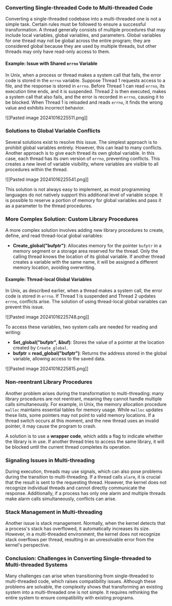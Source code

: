 ### Converting Single-threaded Code to Multi-threaded Code

Converting a single-threaded codebase into a multi-threaded one is not a simple task. Certain rules must be followed to ensure a successful transformation. A thread generally consists of multiple procedures that may include local variables, global variables, and parameters. Global variables for one thread may not be global across the entire program; they are considered global because they are used by multiple threads, but other threads may only have read-only access to them.

#### Example: Issue with Shared `errno` Variable

In Unix, when a process or thread makes a system call that fails, the error code is stored in the `errno` variable. Suppose Thread 1 requests access to a file, and the response is stored in `errno`. Before Thread 1 can read `errno`, its execution time ends, and it is suspended. Thread 2 is then executed, makes a system call that also fails, and the error is recorded in `errno`, causing it to be blocked. When Thread 1 is reloaded and reads `errno`, it finds the wrong value and exhibits incorrect behavior.

![[Pasted image 20241016225511.png]]

### Solutions to Global Variable Conflicts

Several solutions exist to resolve this issue. The simplest approach is to prohibit global variables entirely. However, this can lead to many conflicts. Another approach is to give each thread its own global variable. In this case, each thread has its own version of `errno`, preventing conflicts. This creates a new level of variable visibility, where variables are visible to all procedures within the thread.

![[Pasted image 20241016225541.png]]

This solution is not always easy to implement, as most programming languages do not natively support this additional level of variable scope. It is possible to reserve a portion of memory for global variables and pass it as a parameter to the thread procedures.

### More Complex Solution: Custom Library Procedures

A more complex solution involves adding new library procedures to create, define, and read thread-local global variables:

- **Create_global("bufptr")**: Allocates memory for the pointer `bufptr` in a memory segment or a storage area reserved for the thread. Only the calling thread knows the location of its global variable. If another thread creates a variable with the same name, it will be assigned a different memory location, avoiding overwriting.

#### Example: Thread-local Global Variables

In Unix, as described earlier, when a thread makes a system call, the error code is stored in `errno`. If Thread 1 is suspended and Thread 2 updates `errno`, conflicts arise. The solution of using thread-local global variables can prevent this issue.

![[Pasted image 20241016225748.png]]

To access these variables, two system calls are needed for reading and writing:

- **Set_global("bufptr", &buf)**: Stores the value of a pointer at the location created by `Create_global`.
- **bufptr = read_global("bufptr")**: Returns the address stored in the global variable, allowing access to the saved data.

![[Pasted image 20241016225815.png]]

### Non-reentrant Library Procedures

Another problem arises during the transformation to multi-threading: many library procedures are not reentrant, meaning they cannot handle multiple calls simultaneously. For example, in Unix, the memory allocation procedure `malloc` maintains essential tables for memory usage. While `malloc` updates these lists, some pointers may not point to valid memory locations. If a thread switch occurs at this moment, and the new thread uses an invalid pointer, it may cause the program to crash.

A solution is to use a **wrapper code**, which adds a flag to indicate whether the library is in use. If another thread tries to access the same library, it will be blocked until the current thread completes its operation.

### Signaling Issues in Multi-threading

During execution, threads may use signals, which can also pose problems during the transition to multi-threading. If a thread calls `alarm`, it is crucial that the result is sent to the requesting thread. However, the kernel does not recognize individual threads and cannot directly communicate the response. Additionally, if a process has only one alarm and multiple threads make alarm calls simultaneously, conflicts can arise.

### Stack Management in Multi-threading

Another issue is stack management. Normally, when the kernel detects that a process's stack has overflowed, it automatically increases its size. However, in a multi-threaded environment, the kernel does not recognize stack overflows per thread, resulting in an unresolvable error from the kernel's perspective.

### Conclusion: Challenges in Converting Single-threaded to Multi-threaded Systems

Many challenges can arise when transitioning from single-threaded to multi-threaded code, which raises compatibility issues. Although these problems are solvable, the complexity shows that transforming an existing system into a multi-threaded one is not simple. It requires rethinking the entire system to ensure compatibility with existing programs.
